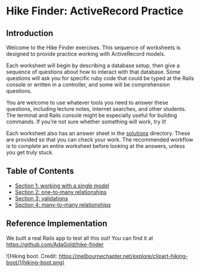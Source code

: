 # Hike Finder: ActiveRecord Practice

## Introduction

Welcome to the Hike Finder exercises. This sequence of worksheets is designed to provide practice working with ActiveRecord models.

Each worksheet will begin by describing a database setup, then give a sequence of questions about how to interact with that database. Some questions will ask you for specific ruby code that could be typed at the Rails console or written in a controller, and some will be comprehension questions.

You are welcome to use whatever tools you need to answer these questions, including lecture notes, internet searches, and other students. The terminal and Rails console might be especially useful for building commands. If you're not sure whether something will work, try it!

Each worksheet also has an answer sheet in the [solutions](solutions) directory. These are provided so that you can check your work. The recommended workflow is to complete an entire worksheet before looking at the answers, unless you get truly stuck.

## Table of Contents

- [Section 1: working with a single model](single-model.md)
- [Section 2: one-to-many relationships](one-to-many.md)
- [Section 3: validations](validations.md)
- [Section 4: many-to-many relationships](many-to-many.md)

## Reference Implementation

We built a real Rails app to test all this out! You can find it at https://github.com/AdaGold/hike-finder

![Hiking boot. Credit: https://melbournechapter.net/explore/clipart-hiking-boot/](hiking-boot.png)
